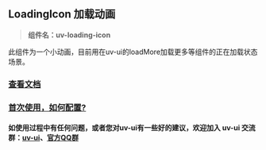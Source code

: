 ## LoadingIcon 加载动画

> **组件名：uv-loading-icon**

此组件为一个小动画，目前用在uv-ui的loadMore加载更多等组件的正在加载状态场景。

### <a href="https://www.uvui.cn/components/loadingIcon.html" target="_blank">查看文档</a>

### <a href="https://www.uvui.cn/components/quickstart.html" target="_blank">首次使用，如何配置?</a>

#### 如使用过程中有任何问题，或者您对uv-ui有一些好的建议，欢迎加入 uv-ui 交流群：<a href="https://ext.dcloud.net.cn/plugin?id=12287" target="_blank">uv-ui</a>、<a href="https://www.uvui.cn/components/addQQGroup.html" target="_blank">官方QQ群</a>
